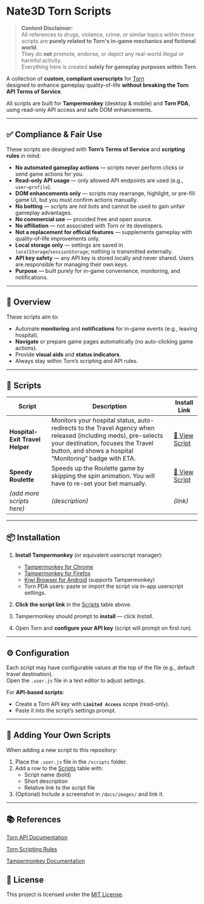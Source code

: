 # Nate3D Torn Scripts

> **Content Disclaimer:**  
> All references to drugs, violence, crime, or similar topics within these scripts are **purely related to Torn's in-game mechanics and fictional world**.  
> They do **not** promote, endorse, or depict any real-world illegal or harmful activity.  
> Everything here is created **solely for gameplay purposes within Torn**.

A collection of **custom, compliant userscripts** for [Torn](https://www.torn.com/)  
designed to enhance gameplay quality-of-life **without breaking the Torn API Terms of Service**.

All scripts are built for **Tampermonkey** (desktop & mobile) and **Torn PDA**,  
using read-only API access and safe DOM enhancements.

---

## ✅ Compliance & Fair Use

These scripts are designed with **Torn’s Terms of Service** and **scripting rules** in mind:

- **No automated gameplay actions** — scripts never perform clicks or send game actions for you.
- **Read-only API usage** — only allowed API endpoints are used (e.g., `user→profile`).
- **DOM enhancements only** — scripts may rearrange, highlight, or pre-fill game UI, but you must confirm actions manually.
- **No botting** — scripts are not bots and cannot be used to gain unfair gameplay advantages.
- **No commercial use** — provided free and open source.
- **No affiliation** — not associated with Torn or its developers.
- **Not a replacement for official features** — supplements gameplay with quality-of-life improvements only.
- **Local storage only** — settings are saved in `localStorage`/`sessionStorage`; nothing is transmitted externally.
- **API key safety** — any API key is stored locally and never shared. Users are responsible for managing their own keys.
- **Purpose** — built purely for in-game convenience, monitoring, and notifications.

---

## 📜 Overview

These scripts aim to:

- Automate **monitoring** and **notifications** for in-game events (e.g., leaving hospital).
- **Navigate** or prepare game pages automatically (no auto-clicking game actions).
- Provide **visual aids** and **status indicators**.
- Always stay within Torn’s scripting and API rules.

---

## 📂 Scripts

| Script                          | Description                                                                                                                                                                                                   | Install Link                                                                     |
| ------------------------------- | ------------------------------------------------------------------------------------------------------------------------------------------------------------------------------------------------------------- | -------------------------------------------------------------------------------- |
| **Hospital-Exit Travel Helper** | Monitors your hospital status, auto-redirects to the Travel Agency when released (including meds), pre-selects your destination, focuses the Travel button, and shows a hospital “Monitoring” badge with ETA. | [📄 View Script](./scripts/experimental/torn-hospital-exit-travel-helper.user.js) |
| **Speedy Roulette**             | Speeds up the Roulette game by skipping the spin animation. You will have to re-set your bet manually.                                                                                                        | [📄 View Script](./scripts/speedy-roulette.user.js)                               |
| *(add more scripts here)*       | *(description)*                                                                                                                                                                                               | *(link)*                                                                         |

---

## 📦 Installation

1. **Install Tampermonkey** (or equivalent userscript manager):
   - [Tampermonkey for Chrome](https://tampermonkey.net/?ext=dhdg&browser=chrome)
   - [Tampermonkey for Firefox](https://tampermonkey.net/?ext=dhdg&browser=firefox)
   - [Kiwi Browser for Android](https://kiwibrowser.com/) (supports Tampermonkey)
   - Torn PDA users: paste or import the script via in-app userscript settings.

2. **Click the script link** in the [Scripts](#-scripts) table above.
3. Tampermonkey should prompt to **install** — click *Install*.
4. Open Torn and **configure your API key** (script will prompt on first run).

---

## ⚙️ Configuration

Each script may have configurable values at the top of the file (e.g., default travel destination).  
Open the `.user.js` file in a text editor to adjust settings.

For **API-based scripts**:

- Create a Torn API key with **`Limited Access`** scope (read-only).
- Paste it into the script’s settings prompt.

---

## 📌 Adding Your Own Scripts

When adding a new script to this repository:

1. Place the `.user.js` file in the `/scripts` folder.
2. Add a row to the [Scripts](#-scripts) table with:
   - Script name (bold)
   - Short description
   - Relative link to the script file
3. (Optional) Include a screenshot in `/docs/images/` and link it.

---

## 📚 References

[Torn API Documentation](https://www.torn.com/api.html)

[Torn Scripting Rules](https://www.torn.com/forums.php#/p=threads&f=61&t=16112659)

[Tampermonkey Documentation](https://www.tampermonkey.net/documentation.php)

## 📝 License

This project is licensed under the [MIT License](./LICENSE).
